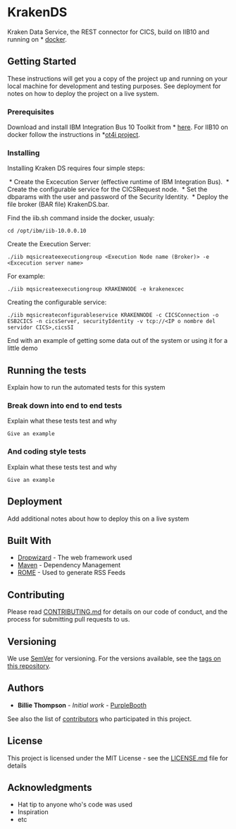 # KrakenDS

Kraken Data Service, the REST connector for CICS, build on IIB10 and running on * [docker](https://github.com/ot4i/iib-docker).

## Getting Started

These instructions will get you a copy of the project up and running on your local machine for development and testing purposes. See deployment for notes on how to deploy the project on a live system.

### Prerequisites

Download and install IBM Integration Bus 10 Toolkit from * [here](http://www-01.ibm.com/support/docview.wss?uid=swg24042654).
For IIB10 on docker follow the instructions in *[ot4i project](https://github.com/ot4i/iib-docker).

### Installing

Installing Kraken DS requires four simple steps:

 * Create the Excecution Server (effective runtime of IBM Integration Bus).
 * Create the configurable service for the CICSRequest node.
 * Set the dbparams with the user and password of the Security Identity.
 * Deploy the file broker (BAR file) KrakenDS.bar.

Find the iib.sh command inside the docker, usualy:

```
cd /opt/ibm/iib-10.0.0.10
```

Create the Execution Server:

```
./iib mqsicreateexecutiongroup <Execution Node name (Broker)> -e <Excecution server name>
```
For example:

```
./iib mqsicreateexecutiongroup KRAKENNODE -e krakenexcec
```
Creating the configurable service:

```
./iib mqsicreateconfigurableservice KRAKENNODE -c CICSConnection -o ESB2CICS -n cicsServer, securityIdentity -v tcp://<IP o nombre del servidor CICS>,cicsSI
```

End with an example of getting some data out of the system or using it for a little demo

## Running the tests

Explain how to run the automated tests for this system

### Break down into end to end tests

Explain what these tests test and why

```
Give an example
```

### And coding style tests

Explain what these tests test and why

```
Give an example
```

## Deployment

Add additional notes about how to deploy this on a live system

## Built With

* [Dropwizard](http://www.dropwizard.io/1.0.2/docs/) - The web framework used
* [Maven](https://maven.apache.org/) - Dependency Management
* [ROME](https://rometools.github.io/rome/) - Used to generate RSS Feeds

## Contributing

Please read [CONTRIBUTING.md](https://gist.github.com/PurpleBooth/b24679402957c63ec426) for details on our code of conduct, and the process for submitting pull requests to us.

## Versioning

We use [SemVer](http://semver.org/) for versioning. For the versions available, see the [tags on this repository](https://github.com/your/project/tags). 

## Authors

* **Billie Thompson** - *Initial work* - [PurpleBooth](https://github.com/PurpleBooth)

See also the list of [contributors](https://github.com/your/project/contributors) who participated in this project.

## License

This project is licensed under the MIT License - see the [LICENSE.md](LICENSE.md) file for details

## Acknowledgments

* Hat tip to anyone who's code was used
* Inspiration
* etc


